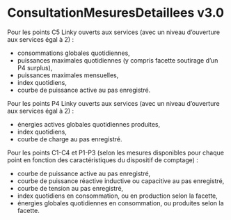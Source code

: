 # ConsultationMesuresDetaillees v3.0

Pour les points C5 Linky ouverts aux services (avec un niveau d’ouverture aux services égal à 2) :

- consommations globales quotidiennes,
- puissances maximales quotidiennes (y compris facette soutirage d’un P4 surplus),
- puissances maximales mensuelles,
- index quotidiens,
- courbe de puissance active au pas enregistré.

Pour les points P4 Linky ouverts aux services (avec un niveau d’ouverture aux services égal à 2) :

- énergies actives globales quotidiennes produites,
- index quotidiens,
- courbe de charge au pas enregistré.

Pour les points C1-C4 et P1-P3 (selon les mesures disponibles pour chaque point en fonction des caractéristiques du dispositif de comptage) :

- courbe de puissance active au pas enregistré,
- courbe de puissance réactive inductive ou capacitive au pas enregistré,
- courbe de tension au pas enregistré,
- index quotidiens en consommation, ou en production selon la facette,
- énergies globales quotidiennes en consommation, ou produites selon la facette.